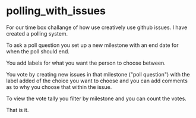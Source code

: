 polling_with_issues
===================

For our time box challange of how use creatively use github issues. I have created a polling system.

To ask a poll question you set up a new milestone with an end date for when the poll should end. 

You add labels for what you want the person to choose between. 

You vote by creating new issues in that milestone ("poll question") with the label added of the choice you want to choose and you can add comments as to why you choose that within the issue.

To view the vote tally you filter by milestone and you can count the votes. 

That is it.
